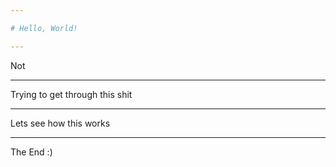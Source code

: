 ```yaml
---

# Hello, World!

---
```


Not

---

Trying to get through this shit

---

Lets see how this works

---

The End :)